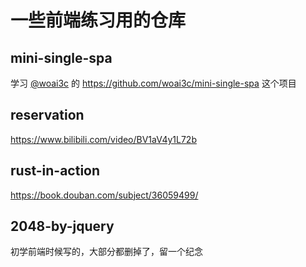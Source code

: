 # 一些前端练习用的仓库

## mini-single-spa
学习 [@woai3c](https://github.com/woai3c) 的 <https://github.com/woai3c/mini-single-spa> 这个项目

## reservation
<https://www.bilibili.com/video/BV1aV4y1L72b>

## rust-in-action
<https://book.douban.com/subject/36059499/>

## 2048-by-jquery
初学前端时候写的，大部分都删掉了，留一个纪念
